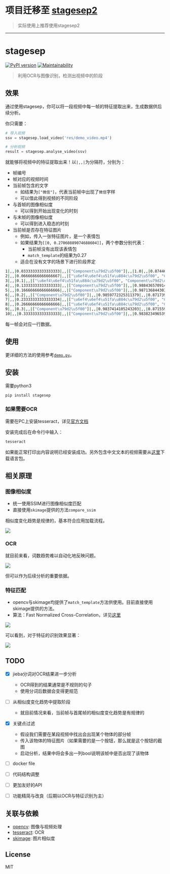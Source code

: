 # 项目迁移至 [stagesep2](https://github.com/williamfzc/stagesep2)

> 实际使用上推荐使用stagesep2

---

# stagesep

[![PyPI version](https://badge.fury.io/py/stagesep.svg)](https://badge.fury.io/py/stagesep)
[![Maintainability](https://api.codeclimate.com/v1/badges/492f06dfdfc447e06470/maintainability)](https://codeclimate.com/github/williamfzc/stagesep/maintainability)

> 利用OCR与图像识别，检测出视频中的阶段

## 效果

通过使用stagesep，你可以将一段视频中每一帧的特征提取出来，生成数据供后续分析。

你只需要：

```python
# 导入视频
ssv = stagesep.load_video('res/demo_video.mp4')

# 分析视频
result = stagesep.analyse_video(ssv)
```

就能够将视频中的特征提取出来！以`|,,|`为分隔符，分别为：

- 帧编号
- 帧对应的视频时间
- 当前帧包含的文字
    - 如结果为`["微信"]`，代表当前帧中出现了`微信`字样
    - 可以借此得到视频的不同阶段
- 与首帧的图像相似度
    - 可以得到开始出现变化的时刻
- 与末帧的图像相似度
    - 可以得到进入稳态的时刻
- 当前帧是否存在特征图片
    - 例如，传入一张特征图片，是一个表情包
    - 如果结果为`[[0, 0.27060889074688604]]`，两个参数分别代表：
        - 当前帧没有出现该表情包
        - `match_template`的结果为0.27
    - 适合在没有文字的场景下进行阶段界定

```bash
1|,,|0.03333333333333333|,,|["Component\u79d2\u5f00"]|,,|1.0|,,|0.8744666747566574|,,|[[0, 0.27060889074688604]]
2|,,|0.06666666666666667|,,|["\u6ef4\u6ef4\u51fa\u884c\u79d2\u5f00", "Component\u79d2\u5f00"]|,,|0.9945336759012924|,,|0.8732500535811166|,,|[[0, 0.2702154980448374]]
3|,,|0.1|,,|["\u6ef4\u6ef4\u51fa\u884c\u79d2\u5f00", "Component\u79d2\u5f00"]|,,|0.9906519049687903|,,|0.8724468661392125|,,|[[0, 0.27054042596336]]
4|,,|0.13333333333333333|,,|["Component\u79d2\u5f00"]|,,|0.988436570914413|,,|0.8721808443349266|,,|[[0, 0.2707208582528737]]
5|,,|0.16666666666666666|,,|["Component\u79d2\u5f00"]|,,|0.9871368443037327|,,|0.8719868653399506|,,|[[0, 0.27088961169977555]]
6|,,|0.2|,,|["Component\u79d2\u5f00"]|,,|0.9859772325311379|,,|0.8717396593736755|,,|[[0, 0.271510313888945]]
7|,,|0.23333333333333334|,,|["\u6ef4\u6ef4\u51fa\u884c\u79d2\u5f00", "Component\u79d2\u5f00"]|,,|0.9853347906343617|,,|0.8714577411208654|,,|[[0, 0.272172863024542]]
8|,,|0.26666666666666666|,,|["\u6ef4\u6ef4\u51fa\u884c\u79d2\u5f00", "Component\u79d2\u5f00"]|,,|0.9851302157674813|,,|0.8715705722879807|,,|[[0, 0.27234378435162576]]
9|,,|0.3|,,|["Component\u79d2\u5f00"]|,,|0.9837414105243203|,,|0.8715590796786445|,,|[[0, 0.273214648246217]]
10|,,|0.3333333333333333|,,|["Component\u79d2\u5f00"]|,,|0.9838234965397075|,,|0.8716437205735402|,,|[[0, 0.27276039086080933]]
```

每一帧会对应一行数据。

## 使用

更详细的方法的使用参考[`demo.py`](https://github.com/williamfzc/stagesep/blob/master/demo.py)。

## 安装

需要python3

```bash
pip install stagesep 
```

### 如果需要OCR

需要在PC上安装tesseract，详见[官方文档](https://github.com/tesseract-ocr/tesseract/wiki)

安装完成后在命令行中输入：

```bash
tesseract
```

如果能正常打印出内容说明已经安装成功。另外包含中文文本的视频需要从[这里](https://github.com/tesseract-ocr/langdata)下载语言包。

## 相关原理

### 图像相似度

- 统一使用SSIM进行图像相似度匹配
- 直接使用`skimage`提供的方法`compare_ssim`

相似度变化趋势是规律的，基本符合应用加载流程。

![](pic/similarity.png)

### OCR

就目前来看，词数趋势难以自动化地反映问题。

![](pic/word_count.png)

但可以作为后续分析的重要依据。

### 特征匹配

- opencv与skimage均提供了`match_template`方法供使用。目前直接使用skimage提供的方法。
- 算法：Fast Normalized Cross-Correlation，详见[这里](http://scikit-image.org/docs/dev/auto_examples/features_detection/plot_template.html)

![](pic/match_template_effect.png)

可以看到，对于特征的识别效果显著：

![](pic/match_template_change.png)

## TODO

- [x] jieba分词对OCR结果进一步分析
    - OCR得到的结果通常是不规则的句子
    - 使用分词后数据会变得更规范

- [ ] 从相似度变化趋势中提取阶段
    - 就目前情况来看，当前帧与首尾帧的相似度变化趋势是有规律的

- [x] 关键点过滤
    - 假设我们需要在某段视频中找出会出现某个物体的部分帧
    - 传入该物体的特征图片（如果需要的是一个按钮，那么就是这个按钮的截图
    - 启动分析，结果中将会多出一列bool说明该帧中是否出现了该物体

- [ ] docker file
- [ ] 代码结构调整
- [ ] 更加友好的API
- [ ] 功能精简与改良（后期以OCR与特征识别为主）

## 关联与依赖

- [opencv](https://opencv-python-tutroals.readthedocs.io/en/latest/py_tutorials/py_tutorials.html): 图像与视频处理
- [tesseract](https://github.com/tesseract-ocr/tesseract/wiki/Downloads): OCR
- [skimage](https://github.com/scikit-image/scikit-image): 图片相似度

## License

MIT
